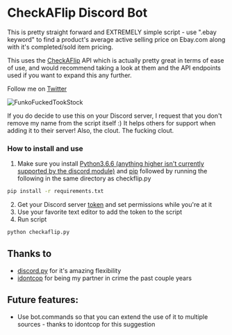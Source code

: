 # CheckAFlip Discord Bot
This is pretty straight forward and EXTREMELY simple script - use ".ebay keyword" to find a product's average active selling price on Ebay.com along with it's completed/sold item pricing.

This uses the [CheckAFlip](http://www.checkaflip.com/) API which is actually pretty great in terms of ease of use, and would recommend taking a look at them and the API endpoints used if you want to expand this any further. 

Follow me on [Twitter](https://twitter.com/taquitoslayer)

![FunkoFuckedTookStock](https://i.imgur.com/hfgacKK.png)

If you do decide to use this on your Discord server, I request that you don't remove my name from the script itself :) It helps others for support when adding it to their server! Also, the clout. The fucking clout.
  
### How to install and use
1. Make sure you install [Python3.6.6 (anything higher isn't currently supported by the discord module)](https://www.python.org/getit/) and [pip](https://pip.pypa.io/en/stable/installing/) followed by running the following in the same directory as checkflip.py
```bash
pip install -r requirements.txt
```
2. Get your Discord server [token](https://github.com/Chikachi/DiscordIntegration/wiki/How-to-get-a-token-and-channel-ID-for-Discord) and set permissions while you're at it
3. Use your favorite text editor to add the token to the script
4. Run script
```bash
python checkaflip.py
```

## Thanks to
* [discord.py](https://github.com/Rapptz/discord.py) for it's amazing flexibility
* [idontcop](https://twitter.com/idontcop) for being my partner in crime the past couple years

## Future features:
* Use bot.commands so that you can extend the use of it to multiple sources - thanks to idontcop for this suggestion
